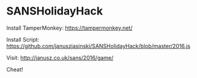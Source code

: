 # SANSHolidayHack

Install TamperMonkey: https://tampermonkey.net/

Install Script: https://github.com/januszjasinski/SANSHolidayHack/blob/master/2016.js

Visit: http://janusz.co.uk/sans/2016/game/

Cheat!
